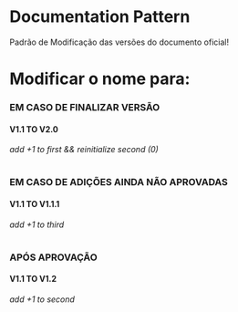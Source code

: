 # Documentation Pattern
Padrão de Modificação das versões do documento oficial!


# Modificar o nome para:

### EM CASO DE FINALIZAR VERSÃO               
#### V1.1 TO V2.0 
*add +1 to first && reinitialize second (0)*

#

### EM CASO DE ADIÇÕES AINDA NÃO APROVADAS
#### V1.1 TO V1.1.1
*add +1 to third*

#

### APÓS APROVAÇÃO                       
#### V1.1 TO V1.2 
*add +1 to second*
